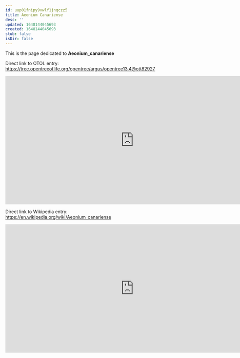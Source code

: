 ```yaml
---
id: uup01fnipy9vwlf1jnqczz5
title: Aeonium Canariense
desc: ''
updated: 1648144045693
created: 1648144045693
stub: false
isDir: false
---
```

This is the page dedicated to **Aeonium_canariense**


Direct link to OTOL entry: https://tree.opentreeoflife.org/opentree/argus/opentree13.4@ott82927



<html>
    <body>
    <iframe src="https://tree.opentreeoflife.org/opentree/argus/opentree13.4@ott82927"
    width="800" height="400" frameborder="0" allowfullscreen> </iframe>
    </body>
</html>
    


Direct link to Wikipedia entry: https://en.wikipedia.org/wiki/Aeonium_canariense



<html>
    <body>
    <iframe src="https://en.wikipedia.org/wiki/Aeonium_canariense"
    width="800" height="400" frameborder="0" allowfullscreen> </iframe>
    </body>
</html>
    
